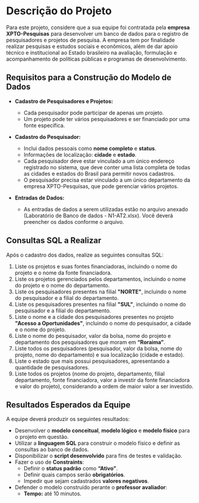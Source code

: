 # Descrição do Projeto

Para este projeto, considere que a sua equipe foi contratada pela **empresa XPTO-Pesquisas** para desenvolver um banco de dados para o registro de pesquisadores e projetos de pesquisa. A empresa tem por finalidade realizar pesquisas e estudos sociais e econômicos, além de dar apoio técnico e institucional ao Estado brasileiro na avaliação, formulação e acompanhamento de políticas públicas e programas de desenvolvimento.

## Requisitos para a Construção do Modelo de Dados

- **Cadastro de Pesquisadores e Projetos:** 
  - Cada pesquisador pode participar de apenas um projeto.
  - Um projeto pode ter vários pesquisadores e ser financiado por uma fonte específica.

- **Cadastro do Pesquisador:**
  - Inclui dados pessoais como **nome completo** e **status**.
  - Informações de localização: **cidade** e **estado**.
  - Cada pesquisador deve estar vinculado a um único endereço registrado no sistema, que deve conter uma lista completa de todas as cidades e estados do Brasil para permitir novos cadastros.
  - O pesquisador precisa estar vinculado a um único departamento da empresa XPTO-Pesquisas, que pode gerenciar vários projetos.

- **Entradas de Dados:**
  - As entradas de dados a serem utilizadas estão no arquivo anexado (Laboratório de Banco de dados - N1-AT2.xlsx). Você deverá preencher os dados conforme o arquivo.

## Consultas SQL a Realizar

Após o cadastro dos dados, realize as seguintes consultas SQL:

1. Liste os projetos e suas fontes financiadoras, incluindo o nome do projeto e o nome da fonte financiadora.
2. Liste os projetos gerenciados pelos departamentos, incluindo o nome do projeto e o nome do departamento.
3. Liste os pesquisadores presentes na filial **"NORTE"**, incluindo o nome do pesquisador e a filial do departamento.
4. Liste os pesquisadores presentes na filial **"SUL"**, incluindo o nome do pesquisador e a filial do departamento.
5. Liste o nome e a cidade dos pesquisadores presentes no projeto **"Acesso a Oportunidades"**, incluindo o nome do pesquisador, a cidade e o nome do projeto.
6. Liste o nome do pesquisador, valor da bolsa, nome do projeto e departamento dos pesquisadores que moram em **“Roraima”**.
7. Liste todos os pesquisadores (pesquisador, valor da bolsa, nome do projeto, nome do departamento) e sua localização (cidade e estado).
8. Liste o estado que mais possui pesquisadores, apresentando a quantidade de pesquisadores.
9. Liste todos os projetos (nome do projeto, departamento, filial departamento, fonte financiadora, valor a investir da fonte financiadora e valor do projeto), considerando a ordem de maior valor a ser investido.

## Resultados Esperados da Equipe

A equipe deverá produzir os seguintes resultados:

- Desenvolver o **modelo conceitual**, **modelo lógico** e **modelo físico** para o projeto em questão.
- Utilizar a **linguagem SQL** para construir o modelo físico e definir as consultas ao banco de dados.
- Disponibilizar o **script desenvolvido** para fins de testes e validação.
- Fazer o uso de **Constraints**:
  - Definir o **status padrão** como **“Ativo”**.
  - Definir quais campos serão **obrigatórios**.
  - Impedir que sejam cadastrados **valores negativos**.
- Defender o modelo construído perante o **professor avaliador**:
  - **Tempo:** até 10 minutos.
